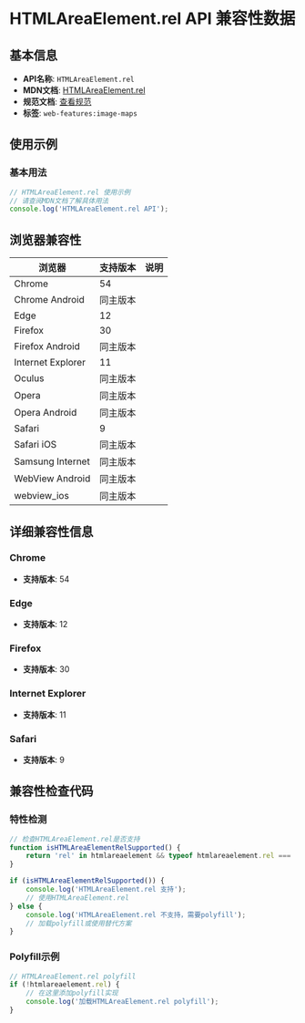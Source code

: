 # HTMLAreaElement.rel API 兼容性数据

## 基本信息

- **API名称**: `HTMLAreaElement.rel`
- **MDN文档**: [HTMLAreaElement.rel](https://developer.mozilla.org/docs/Web/API/HTMLAreaElement/rel)
- **规范文档**: [查看规范](https://html.spec.whatwg.org/multipage/image-maps.html#dom-area-rel)
- **标签**: `web-features:image-maps`

## 使用示例

### 基本用法

```javascript
// HTMLAreaElement.rel 使用示例
// 请查阅MDN文档了解具体用法
console.log('HTMLAreaElement.rel API');
```

## 浏览器兼容性

| 浏览器 | 支持版本 | 说明 |
|--------|----------|------|
| Chrome | 54 |  |
| Chrome Android | 同主版本 |  |
| Edge | 12 |  |
| Firefox | 30 |  |
| Firefox Android | 同主版本 |  |
| Internet Explorer | 11 |  |
| Oculus | 同主版本 |  |
| Opera | 同主版本 |  |
| Opera Android | 同主版本 |  |
| Safari | 9 |  |
| Safari iOS | 同主版本 |  |
| Samsung Internet | 同主版本 |  |
| WebView Android | 同主版本 |  |
| webview_ios | 同主版本 |  |

## 详细兼容性信息

### Chrome

- **支持版本**: 54

### Edge

- **支持版本**: 12

### Firefox

- **支持版本**: 30

### Internet Explorer

- **支持版本**: 11

### Safari

- **支持版本**: 9

## 兼容性检查代码

### 特性检测

```javascript
// 检查HTMLAreaElement.rel是否支持
function isHTMLAreaElementRelSupported() {
    return 'rel' in htmlareaelement && typeof htmlareaelement.rel === 'function';
}

if (isHTMLAreaElementRelSupported()) {
    console.log('HTMLAreaElement.rel 支持');
    // 使用HTMLAreaElement.rel
} else {
    console.log('HTMLAreaElement.rel 不支持，需要polyfill');
    // 加载polyfill或使用替代方案
}
```

### Polyfill示例

```javascript
// HTMLAreaElement.rel polyfill
if (!htmlareaelement.rel) {
    // 在这里添加polyfill实现
    console.log('加载HTMLAreaElement.rel polyfill');
}
```

